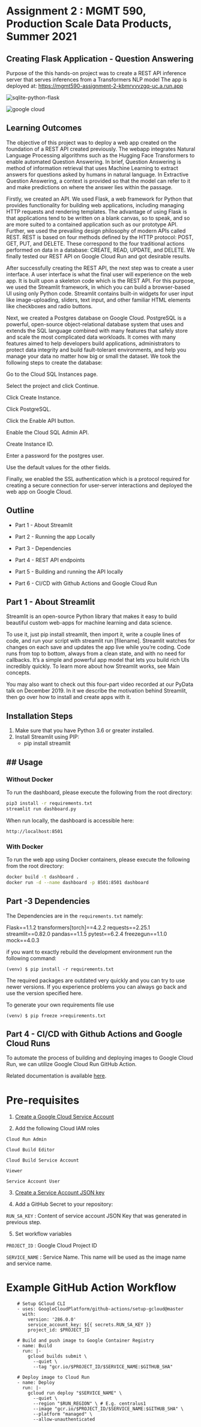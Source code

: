 # Assignment 2 : MGMT 590, Production Scale Data Products, Summer 2021

## Creating Flask Application - Question Answering

Purpose of the this hands-on project was to create a REST API inference server that serves inferences from a Transformers NLP model
The app is deployed at: https://mgmt590-assignment-2-kbmrvvvzgq-uc.a.run.app

![sqlite-python-flask](./images/workingwithstfileuploads_streamlit_jcharistech.png)

![google cloud](./images/gcl.png)

## Learning Outcomes

The objective of this project was to deploy a web app created on the foundation of a REST API created previously. The webapp integrates Natural Language Processing algorithms such as the Hugging Face Transformers to enable automated Question Answering. In brief, Question Answering is method of information retrieval that uses Machine Learning to extract answers for questions asked by humans in natural language. In Extractive Question Answering, a context is provided so that the model can refer to it and make predictions on where the answer lies within the passage.  

Firstly, we created an API. We used Flask, a web framework for Python that provides functionality for building web applications, including managing HTTP requests and rendering templates. The advantage of using Flask is that applications tend to be written on a blank canvas, so to speak, and so are more suited to a contained application such as our prototype API. Further, we used the prevailing design philosophy of modern APIs called REST. REST is based on four methods defined by the HTTP protocol: POST, GET, PUT, and DELETE. These correspond to the four traditional actions performed on data in a database: CREATE, READ, UPDATE, and DELETE. We finally tested our REST API on Google Cloud Run and got desirable results. 

After successfully creating the REST API, the next step was to create a user interface. A user interface is what the final user will experience on the web app. It is built upon a skeleton code which is the REST API. For this purpose, we used the Streamlit framework, in which you can build a browser-based UI using only Python code. Streamlit contains built-in widgets for user input like image-uploading, sliders, text input, and other familiar HTML elements like checkboxes and radio buttons.  

Next, we created a Postgres database on Google Cloud. PostgreSQL is a powerful, open-source object-relational database system that uses and extends the SQL language combined with many features that safely store and scale the most complicated data workloads. It comes with many features aimed to help developers build applications, administrators to protect data integrity and build fault-tolerant environments, and help you manage your data no matter how big or small the dataset. We took the following steps to create the database:  

Go to the Cloud SQL Instances page. 

Select the project and click Continue. 

Click Create Instance. 

Click PostgreSQL. 

Click the Enable API button. 

Enable the Cloud SQL Admin API. 

Create Instance ID. 

Enter a password for the postgres user. 

Use the default values for the other fields. 

Finally, we enabled the SSL authentication which is a protocol required for creating a secure connection for user-server interactions and deployed the web app on Google Cloud.  

## Outline

- Part 1 - About Streamlit 

- Part 2 - Running the app Locally

- Part 3 - Dependencies

- Part 4 - REST API endpoints

- Part 5 - Building and running the API locally

- Part 6 - CI/CD with Github Actions and Google Cloud Run




## Part 1 - About Streamlit

Streamlit is an open-source Python library that makes it easy to build beautiful custom web-apps for machine learning and data science.

To use it, just pip install streamlit, then import it, write a couple lines of code, and run your script with streamlit run [filename]. Streamlit watches for changes on each save and updates the app live while you’re coding. Code runs from top to bottom, always from a clean state, and with no need for callbacks. It’s a simple and powerful app model that lets you build rich UIs incredibly quickly. To learn more about how Streamlit works, see Main concepts.

You may also want to check out this four-part video recorded at our PyData talk on December 2019. In it we describe the motivation behind Streamlit, then go over how to install and create apps with it.

## Installation Steps

1. Make sure that you have Python 3.6 or greater installed.
2. Install Streamlit using PIP:
   * pip install streamlit



## ## Usage
### Without Docker
To run the dashboard, please execute the following from the root directory:

```bash
pip3 install -r requirements.txt
streamlit run dashboard.py
```

When run locally, the dashboard is accessible here:
```
http://localhost:8501
```


### With Docker
To run the web app using Docker containers, please execute the following from the root directory:

```bash
docker build -t dashboard .
docker run -d --name dashboard -p 8501:8501 dashboard
```


## Part -3 Dependencies

The Dependencies are in the `requirements.txt` namely:

Flask==1.1.2
transformers[torch]==4.2.2
requests==2.25.1
streamlit==0.82.0
pandas==1.1.5
pytest==6.2.4
freezegun==1.1.0
mock==4.0.3

if you want to exactly rebuild the development environment
run the following command:

    (venv) $ pip install -r requirements.txt
    
The required packages are outdated very quickly and you can try to use newer versions.
If you experience problems you can always go back and use the version specified here.

To generate your own requirements file use

    (venv) $ pip freeze >requirements.txt 


## Part 4 - CI/CD with Github Actions and Google Cloud Runs

To automate the process of building and deploying images to Google Cloud Run, we can utilize Google Cloud Run GitHub Action. 

Related documentation is available [here](https://github.com/GoogleCloudPlatform/github-actions/blob/master/example-workflows/cloud-run/README.md).

# Pre-requisites

1. [Create a Google Cloud Service Account](https://cloud.google.com/iam/docs/creating-managing-service-accounts)

2. Add the following Cloud IAM roles

`Cloud Run Admin`

`Cloud Build Editor`

`Cloud Build Service Account`

`Viewer`

`Service Account User`

3. [Create a Service Account JSON key](https://cloud.google.com/iam/docs/creating-managing-service-account-keys)

4. Add a GitHub Secret to your repository:

`RUN_SA_KEY` : Content of service account JSON Key that was generated in previous step.

5. Set workflow variables

`PROJECT_ID` : Google Cloud Project ID

`SERVICE_NAME` : Service Name. This name will be used as the image name and service name.

# Example GitHub Action Workflow

```
    # Setup GCloud CLI
    - uses: GoogleCloudPlatform/github-actions/setup-gcloud@master
      with:
        version: '286.0.0'
        service_account_key: ${{ secrets.RUN_SA_KEY }}
        project_id: $PROJECT_ID

    # Build and push image to Google Container Registry
    - name: Build
      run: |-
        gcloud builds submit \
          --quiet \
          --tag "gcr.io/$PROJECT_ID/$SERVICE_NAME:$GITHUB_SHA"

    # Deploy image to Cloud Run
    - name: Deploy
      run: |-
        gcloud run deploy "$SERVICE_NAME" \
          --quiet \
          --region "$RUN_REGION" \ # E.g. centralus1
          --image "gcr.io/$PROJECT_ID/$SERVICE_NAME:$GITHUB_SHA" \
          --platform "managed" \
          --allow-unauthenticated
```
